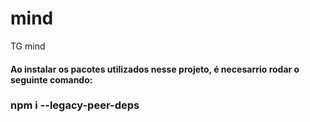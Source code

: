 # mind
TG mind

#### Ao instalar os pacotes utilizados nesse projeto, é necesarrio rodar o seguinte comando:
### npm i --legacy-peer-deps
